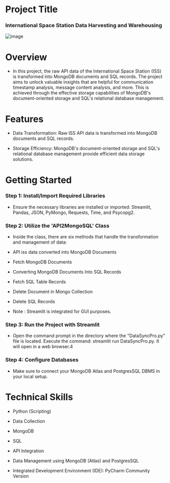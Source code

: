 # Project Title

### International Space Station Data Harvesting and Warehousing


 ![image](https://github.com/praveendecode/iss-data-warehouse-mongodb-sql-project/assets/95226524/d9849bdf-c895-4bbe-9cd2-1c80565aa184)


# Overview

- In this project, the raw API data of the International Space Station (ISS) is transformed into MongoDB documents and SQL records. The project aims to unlock valuable insights that are helpful for communication timestamp analysis, message content analysis, and more. This is achieved through the effective storage capabilities of MongoDB's document-oriented storage and SQL's relational database management.


# Features

 - Data Transformation: Raw ISS API data is transformed into MongoDB documents and SQL records.
        
 - Storage Efficiency: MongoDB's document-oriented storage and SQL's relational database management provide efficient data storage solutions.

# Getting Started

### Step 1: Install/Import Required Libraries

 - Ensure the necessary libraries are installed or imported: Streamlit, Pandas, JSON, PyMongo, Requests, Time, and Psycopg2.
    
### Step 2: Utilize the 'API2MongoSQL' Class

- Inside the class, there are six methods that handle the transformation and management of data:

- API iss data converted into MongoDB Documents
    
- Fetch MongoDB Documents
    
- Converting MongoDB Documents Into SQL Records
    
- Fetch SQL Table Records
    
- Delete Document in Mongo Collection
    
- Delete SQL Records
    
- Note : Streamlit is integrated for GUI purposes.

    
### Step 3: Run the Project with Streamlit

- Open the command prompt in the directory where the "DataSyncPro.py" file is located. Execute the command: streamlit run DataSyncPro.py. It will open in a web browser.4
    
### Step 4: Configure Databases

- Make sure to connect your MongoDB Atlas and PostgresSQL DBMS in your local setup.

# Technical Skills 

  - Python (Scripting)
    
  - Data Collection
    
  - MongoDB
    
  - SQL
    
  - API Integration
    
  - Data Management using MongoDB (Atlas) and PostgresSQL
    
  - Integrated Development Environment (IDE): PyCharm Community Version


